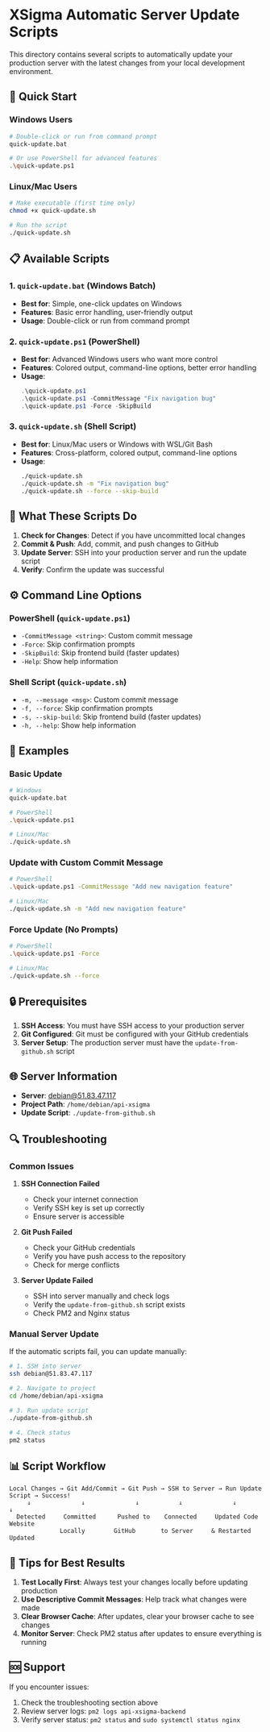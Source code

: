 # XSigma Automatic Server Update Scripts

This directory contains several scripts to automatically update your production server with the latest changes from your local development environment.

## 🚀 Quick Start

### Windows Users
```bash
# Double-click or run from command prompt
quick-update.bat

# Or use PowerShell for advanced features
.\quick-update.ps1
```

### Linux/Mac Users
```bash
# Make executable (first time only)
chmod +x quick-update.sh

# Run the script
./quick-update.sh
```

## 📋 Available Scripts

### 1. `quick-update.bat` (Windows Batch)
- **Best for**: Simple, one-click updates on Windows
- **Features**: Basic error handling, user-friendly output
- **Usage**: Double-click or run from command prompt

### 2. `quick-update.ps1` (PowerShell)
- **Best for**: Advanced Windows users who want more control
- **Features**: Colored output, command-line options, better error handling
- **Usage**: 
  ```powershell
  .\quick-update.ps1
  .\quick-update.ps1 -CommitMessage "Fix navigation bug"
  .\quick-update.ps1 -Force -SkipBuild
  ```

### 3. `quick-update.sh` (Shell Script)
- **Best for**: Linux/Mac users or Windows with WSL/Git Bash
- **Features**: Cross-platform, colored output, command-line options
- **Usage**:
  ```bash
  ./quick-update.sh
  ./quick-update.sh -m "Fix navigation bug"
  ./quick-update.sh --force --skip-build
  ```

## 🔧 What These Scripts Do

1. **Check for Changes**: Detect if you have uncommitted local changes
2. **Commit & Push**: Add, commit, and push changes to GitHub
3. **Update Server**: SSH into your production server and run the update script
4. **Verify**: Confirm the update was successful

## ⚙️ Command Line Options

### PowerShell (`quick-update.ps1`)
- `-CommitMessage <string>`: Custom commit message
- `-Force`: Skip confirmation prompts
- `-SkipBuild`: Skip frontend build (faster updates)
- `-Help`: Show help information

### Shell Script (`quick-update.sh`)
- `-m, --message <msg>`: Custom commit message
- `-f, --force`: Skip confirmation prompts
- `-s, --skip-build`: Skip frontend build (faster updates)
- `-h, --help`: Show help information

## 📝 Examples

### Basic Update
```bash
# Windows
quick-update.bat

# PowerShell
.\quick-update.ps1

# Linux/Mac
./quick-update.sh
```

### Update with Custom Commit Message
```bash
# PowerShell
.\quick-update.ps1 -CommitMessage "Add new navigation feature"

# Linux/Mac
./quick-update.sh -m "Add new navigation feature"
```

### Force Update (No Prompts)
```bash
# PowerShell
.\quick-update.ps1 -Force

# Linux/Mac
./quick-update.sh --force
```

## 🔒 Prerequisites

1. **SSH Access**: You must have SSH access to your production server
2. **Git Configured**: Git must be configured with your GitHub credentials
3. **Server Setup**: The production server must have the `update-from-github.sh` script

## 🌐 Server Information

- **Server**: debian@51.83.47.117
- **Project Path**: `/home/debian/api-xsigma`
- **Update Script**: `./update-from-github.sh`

## 🔍 Troubleshooting

### Common Issues

1. **SSH Connection Failed**
   - Check your internet connection
   - Verify SSH key is set up correctly
   - Ensure server is accessible

2. **Git Push Failed**
   - Check your GitHub credentials
   - Verify you have push access to the repository
   - Check for merge conflicts

3. **Server Update Failed**
   - SSH into server manually and check logs
   - Verify the `update-from-github.sh` script exists
   - Check PM2 and Nginx status

### Manual Server Update

If the automatic scripts fail, you can update manually:

```bash
# 1. SSH into server
ssh debian@51.83.47.117

# 2. Navigate to project
cd /home/debian/api-xsigma

# 3. Run update script
./update-from-github.sh

# 4. Check status
pm2 status
```

## 📊 Script Workflow

```
Local Changes → Git Add/Commit → Git Push → SSH to Server → Run Update Script → Success!
     ↓              ↓              ↓           ↓              ↓                ↓
  Detected     Committed      Pushed to    Connected     Updated Code      Website
              Locally        GitHub       to Server     & Restarted       Updated
```

## 🎯 Tips for Best Results

1. **Test Locally First**: Always test your changes locally before updating production
2. **Use Descriptive Commit Messages**: Help track what changes were made
3. **Clear Browser Cache**: After updates, clear your browser cache to see changes
4. **Monitor Server**: Check PM2 status after updates to ensure everything is running

## 🆘 Support

If you encounter issues:
1. Check the troubleshooting section above
2. Review server logs: `pm2 logs api-xsigma-backend`
3. Verify server status: `pm2 status` and `sudo systemctl status nginx`
